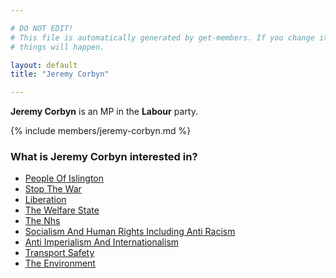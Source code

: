 ```yaml
---

# DO NOT EDIT!
# This file is automatically generated by get-members. If you change it, bad
# things will happen.

layout: default
title: "Jeremy Corbyn"

---
```


**Jeremy Corbyn** is an MP in the **Labour** party.

{% include members/jeremy-corbyn.md %}

### What is Jeremy Corbyn interested in?


* [People Of Islington](/interests/people-of-islington.html)
* [Stop The War](/interests/stop-the-war.html)
* [Liberation](/interests/liberation.html)
* [The Welfare State](/interests/the-welfare-state.html)
* [The Nhs](/interests/the-nhs.html)
* [Socialism And Human Rights Including Anti Racism](/interests/socialism-and-human-rights-including-anti-racism.html)
* [Anti Imperialism And Internationalism](/interests/anti-imperialism-and-internationalism.html)
* [Transport Safety](/interests/transport-safety.html)
* [The Environment](/interests/the-environment.html)
